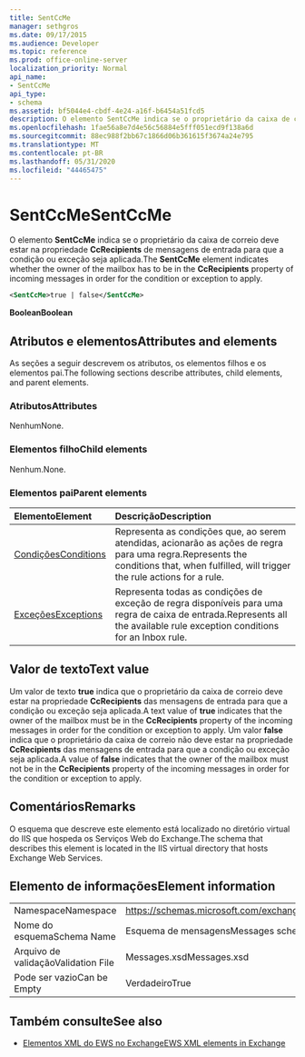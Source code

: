 ```yaml
---
title: SentCcMe
manager: sethgros
ms.date: 09/17/2015
ms.audience: Developer
ms.topic: reference
ms.prod: office-online-server
localization_priority: Normal
api_name:
- SentCcMe
api_type:
- schema
ms.assetid: bf5044e4-cbdf-4e24-a16f-b6454a51fcd5
description: O elemento SentCcMe indica se o proprietário da caixa de correio deve estar na propriedade CcRecipients de mensagens de entrada para que a condição ou exceção seja aplicada.
ms.openlocfilehash: 1fae56a8e7d4e56c56884e5fff051ecd9f138a6d
ms.sourcegitcommit: 88ec988f2bb67c1866d06b361615f3674a24e795
ms.translationtype: MT
ms.contentlocale: pt-BR
ms.lasthandoff: 05/31/2020
ms.locfileid: "44465475"
---
```

# <a name="sentccme"></a><span data-ttu-id="49a77-103">SentCcMe</span><span class="sxs-lookup"><span data-stu-id="49a77-103">SentCcMe</span></span>

<span data-ttu-id="49a77-104">O elemento **SentCcMe** indica se o proprietário da caixa de correio deve estar na propriedade **CcRecipients** de mensagens de entrada para que a condição ou exceção seja aplicada.</span><span class="sxs-lookup"><span data-stu-id="49a77-104">The **SentCcMe** element indicates whether the owner of the mailbox has to be in the **CcRecipients** property of incoming messages in order for the condition or exception to apply.</span></span> 
  
```XML
<SentCcMe>true | false</SentCcMe>
```

 <span data-ttu-id="49a77-105">**Boolean**</span><span class="sxs-lookup"><span data-stu-id="49a77-105">**Boolean**</span></span>
## <a name="attributes-and-elements"></a><span data-ttu-id="49a77-106">Atributos e elementos</span><span class="sxs-lookup"><span data-stu-id="49a77-106">Attributes and elements</span></span>

<span data-ttu-id="49a77-107">As seções a seguir descrevem os atributos, os elementos filhos e os elementos pai.</span><span class="sxs-lookup"><span data-stu-id="49a77-107">The following sections describe attributes, child elements, and parent elements.</span></span>
  
### <a name="attributes"></a><span data-ttu-id="49a77-108">Atributos</span><span class="sxs-lookup"><span data-stu-id="49a77-108">Attributes</span></span>

<span data-ttu-id="49a77-109">Nenhum</span><span class="sxs-lookup"><span data-stu-id="49a77-109">None.</span></span>
  
### <a name="child-elements"></a><span data-ttu-id="49a77-110">Elementos filho</span><span class="sxs-lookup"><span data-stu-id="49a77-110">Child elements</span></span>

<span data-ttu-id="49a77-111">Nenhum.</span><span class="sxs-lookup"><span data-stu-id="49a77-111">None.</span></span>
  
### <a name="parent-elements"></a><span data-ttu-id="49a77-112">Elementos pai</span><span class="sxs-lookup"><span data-stu-id="49a77-112">Parent elements</span></span>

|<span data-ttu-id="49a77-113">**Elemento**</span><span class="sxs-lookup"><span data-stu-id="49a77-113">**Element**</span></span>|<span data-ttu-id="49a77-114">**Descrição**</span><span class="sxs-lookup"><span data-stu-id="49a77-114">**Description**</span></span>|
|:-----|:-----|
|[<span data-ttu-id="49a77-115">Condições</span><span class="sxs-lookup"><span data-stu-id="49a77-115">Conditions</span></span>](conditions.md) <br/> |<span data-ttu-id="49a77-116">Representa as condições que, ao serem atendidas, acionarão as ações de regra para uma regra.</span><span class="sxs-lookup"><span data-stu-id="49a77-116">Represents the conditions that, when fulfilled, will trigger the rule actions for a rule.</span></span>  <br/> |
|[<span data-ttu-id="49a77-117">Exceções</span><span class="sxs-lookup"><span data-stu-id="49a77-117">Exceptions</span></span>](exceptions.md) <br/> |<span data-ttu-id="49a77-118">Representa todas as condições de exceção de regra disponíveis para uma regra de caixa de entrada.</span><span class="sxs-lookup"><span data-stu-id="49a77-118">Represents all the available rule exception conditions for an Inbox rule.</span></span>  <br/> |
   
## <a name="text-value"></a><span data-ttu-id="49a77-119">Valor de texto</span><span class="sxs-lookup"><span data-stu-id="49a77-119">Text value</span></span>

<span data-ttu-id="49a77-120">Um valor de texto **true** indica que o proprietário da caixa de correio deve estar na propriedade **CcRecipients** das mensagens de entrada para que a condição ou exceção seja aplicada.</span><span class="sxs-lookup"><span data-stu-id="49a77-120">A text value of **true** indicates that the owner of the mailbox must be in the **CcRecipients** property of the incoming messages in order for the condition or exception to apply.</span></span> <span data-ttu-id="49a77-121">Um valor **false** indica que o proprietário da caixa de correio não deve estar na propriedade **CcRecipients** das mensagens de entrada para que a condição ou exceção seja aplicada.</span><span class="sxs-lookup"><span data-stu-id="49a77-121">A value of **false** indicates that the owner of the mailbox must not be in the **CcRecipients** property of the incoming messages in order for the condition or exception to apply.</span></span> 
  
## <a name="remarks"></a><span data-ttu-id="49a77-122">Comentários</span><span class="sxs-lookup"><span data-stu-id="49a77-122">Remarks</span></span>

<span data-ttu-id="49a77-123">O esquema que descreve este elemento está localizado no diretório virtual do IIS que hospeda os Serviços Web do Exchange.</span><span class="sxs-lookup"><span data-stu-id="49a77-123">The schema that describes this element is located in the IIS virtual directory that hosts Exchange Web Services.</span></span>
  
## <a name="element-information"></a><span data-ttu-id="49a77-124">Elemento de informações</span><span class="sxs-lookup"><span data-stu-id="49a77-124">Element information</span></span>

|||
|:-----|:-----|
|<span data-ttu-id="49a77-125">Namespace</span><span class="sxs-lookup"><span data-stu-id="49a77-125">Namespace</span></span>  <br/> |https://schemas.microsoft.com/exchange/services/2006/messages  <br/> |
|<span data-ttu-id="49a77-126">Nome do esquema</span><span class="sxs-lookup"><span data-stu-id="49a77-126">Schema Name</span></span>  <br/> |<span data-ttu-id="49a77-127">Esquema de mensagens</span><span class="sxs-lookup"><span data-stu-id="49a77-127">Messages schema</span></span>  <br/> |
|<span data-ttu-id="49a77-128">Arquivo de validação</span><span class="sxs-lookup"><span data-stu-id="49a77-128">Validation File</span></span>  <br/> |<span data-ttu-id="49a77-129">Messages.xsd</span><span class="sxs-lookup"><span data-stu-id="49a77-129">Messages.xsd</span></span>  <br/> |
|<span data-ttu-id="49a77-130">Pode ser vazio</span><span class="sxs-lookup"><span data-stu-id="49a77-130">Can be Empty</span></span>  <br/> |<span data-ttu-id="49a77-131">Verdadeiro</span><span class="sxs-lookup"><span data-stu-id="49a77-131">True</span></span>  <br/> |
   
## <a name="see-also"></a><span data-ttu-id="49a77-132">Também consulte</span><span class="sxs-lookup"><span data-stu-id="49a77-132">See also</span></span>



- [<span data-ttu-id="49a77-133">Elementos XML do EWS no Exchange</span><span class="sxs-lookup"><span data-stu-id="49a77-133">EWS XML elements in Exchange</span></span>](ews-xml-elements-in-exchange.md)


